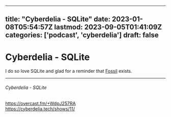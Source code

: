 
---
title: "Cyberdelia - SQLite"
date: 2023-01-08T05:54:57Z
lastmod: 2023-09-05T01:41:09Z
categories: ['podcast', 'cyberdelia']
draft: false
---


# Cyberdelia - SQLite

I do so love SQLite and glad for a reminder that [Fossil](https://www.fossil-scm.org/home/doc/trunk/www/index.wiki) exists.

- - -
###### Cyberdelia - SQLite

https://overcast.fm/+WdpJ257RA  
https://cyberdelia.tech/shows/11/

<!-- #public #podcast #cyberdelia -->

<!-- {BearID:616173BF-E72E-4482-A460-CB8F19BE35F1-28016-00002D97F8820603} -->
